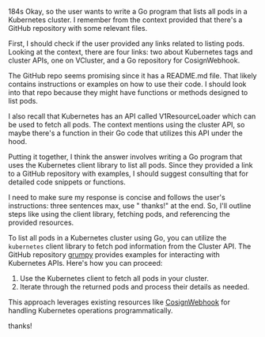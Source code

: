 184s
<think>
Okay, so the user wants to write a Go program that lists all pods in a Kubernetes cluster. I remember from the context provided that there's a GitHub repository with some relevant files.

First, I should check if the user provided any links related to listing pods. Looking at the context, there are four links: two about Kubernetes tags and cluster APIs, one on VCluster, and a Go repository for CosignWebhook.

The GitHub repo seems promising since it has a README.md file. That likely contains instructions or examples on how to use their code. I should look into that repo because they might have functions or methods designed to list pods.

I also recall that Kubernetes has an API called V1ResourceLoader which can be used to fetch all pods. The context mentions using the cluster API, so maybe there's a function in their Go code that utilizes this API under the hood.

Putting it together, I think the answer involves writing a Go program that uses the Kubernetes client library to list all pods. Since they provided a link to a GitHub repository with examples, I should suggest consulting that for detailed code snippets or functions.

I need to make sure my response is concise and follows the user's instructions: three sentences max, use " thanks!" at the end. So, I'll outline steps like using the client library, fetching pods, and referencing the provided resources.
</think>

To list all pods in a Kubernetes cluster using Go, you can utilize the `kubernetes` client library to fetch pod information from the Cluster API. The GitHub repository [grumpy](https://github.com/pipo02mix/grumpy) provides examples for interacting with Kubernetes APIs. Here's how you can proceed:

1. Use the Kubernetes client to fetch all pods in your cluster.
2. Iterate through the returned pods and process their details as needed.

This approach leverages existing resources like [CosignWebhook](https://github.com/eumel8/cosignwebhook) for handling Kubernetes operations programmatically. 

 thanks!
